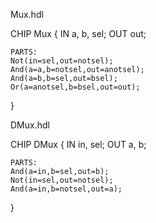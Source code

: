 Mux.hdl

CHIP Mux {
    IN a, b, sel;
    OUT out;

    PARTS:
    Not(in=sel,out=notsel);
    And(a=a,b=notsel,out=anotsel);
    And(a=b,b=sel,out=bsel);
    Or(a=anotsel,b=bsel,out=out);
}

 DMux.hdl 

 CHIP DMux {
    IN in, sel;
    OUT a, b;

    PARTS:
    And(a=in,b=sel,out=b);
    Not(in=sel,out=notsel);
    And(a=in,b=notsel,out=a);
}
